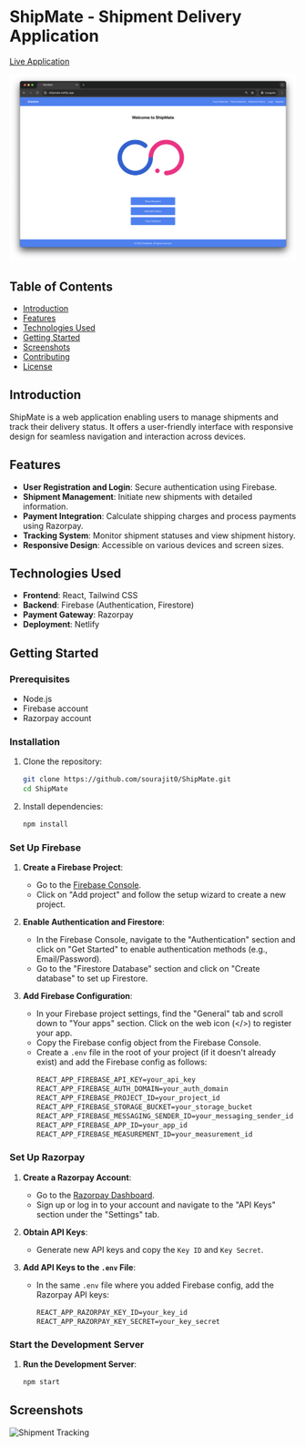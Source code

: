 
# ShipMate - Shipment Delivery Application

[Live Application](https://shipmate.netlify.app/)

![ShipMate Screenshot](screenshot1.png)

## Table of Contents
- [Introduction](#introduction)
- [Features](#features)
- [Technologies Used](#technologies-used)
- [Getting Started](#getting-started)
- [Screenshots](#screenshots)
- [Contributing](#contributing)
- [License](#license)

## Introduction
ShipMate is a web application enabling users to manage shipments and track their delivery status. It offers a user-friendly interface with responsive design for seamless navigation and interaction across devices.

## Features
- **User Registration and Login**: Secure authentication using Firebase.
- **Shipment Management**: Initiate new shipments with detailed information.
- **Payment Integration**: Calculate shipping charges and process payments using Razorpay.
- **Tracking System**: Monitor shipment statuses and view shipment history.
- **Responsive Design**: Accessible on various devices and screen sizes.

## Technologies Used
- **Frontend**: React, Tailwind CSS
- **Backend**: Firebase (Authentication, Firestore)
- **Payment Gateway**: Razorpay
- **Deployment**: Netlify

## Getting Started

### Prerequisites
- Node.js
- Firebase account
- Razorpay account

### Installation
1. Clone the repository:
   ```bash
   git clone https://github.com/sourajit0/ShipMate.git
   cd ShipMate
   ```

2. Install dependencies:
   ```bash
   npm install
   ```

### Set Up Firebase

1. **Create a Firebase Project**:
   - Go to the [Firebase Console](https://console.firebase.google.com/).
   - Click on "Add project" and follow the setup wizard to create a new project.

2. **Enable Authentication and Firestore**:
   - In the Firebase Console, navigate to the "Authentication" section and click on "Get Started" to enable authentication methods (e.g., Email/Password).
   - Go to the "Firestore Database" section and click on "Create database" to set up Firestore.

3. **Add Firebase Configuration**:
   - In your Firebase project settings, find the "General" tab and scroll down to "Your apps" section. Click on the web icon (</>) to register your app.
   - Copy the Firebase config object from the Firebase Console.
   - Create a `.env` file in the root of your project (if it doesn't already exist) and add the Firebase config as follows:
     ```env
     REACT_APP_FIREBASE_API_KEY=your_api_key
     REACT_APP_FIREBASE_AUTH_DOMAIN=your_auth_domain
     REACT_APP_FIREBASE_PROJECT_ID=your_project_id
     REACT_APP_FIREBASE_STORAGE_BUCKET=your_storage_bucket
     REACT_APP_FIREBASE_MESSAGING_SENDER_ID=your_messaging_sender_id
     REACT_APP_FIREBASE_APP_ID=your_app_id
     REACT_APP_FIREBASE_MEASUREMENT_ID=your_measurement_id
     ```

### Set Up Razorpay

1. **Create a Razorpay Account**:
   - Go to the [Razorpay Dashboard](https://dashboard.razorpay.com/).
   - Sign up or log in to your account and navigate to the "API Keys" section under the "Settings" tab.

2. **Obtain API Keys**:
   - Generate new API keys and copy the `Key ID` and `Key Secret`.

3. **Add API Keys to the `.env` File**:
   - In the same `.env` file where you added Firebase config, add the Razorpay API keys:
     ```env
     REACT_APP_RAZORPAY_KEY_ID=your_key_id
     REACT_APP_RAZORPAY_KEY_SECRET=your_key_secret
     ```

### Start the Development Server
1. **Run the Development Server**:
   ```bash
   npm start
   ```

## Screenshots

![Shipment Tracking](screenshots2.png)



